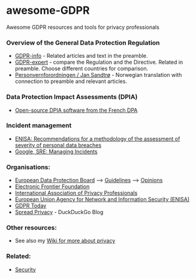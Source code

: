 # awesome-GDPR
Awesome GDPR resources and tools for privacy professionals

### Overview of the General Data Protection Regulation
  * [GDPR-info](https://gdpr-info.eu/) - Related articles and text in the preamble.
  * [GDPR-expert](https://www.gdpr-expert.com/home.html?mid=5) - compare the Regulation and the Directive. Related in preamble. Choose different countries for comparison.
  * [Personvernforordningen / Jan Sandtrø](https://www.sandtro.no/gdpr/) - Norwegian translation with connection to preamble and relevant articles.
  
### Data Protection Impact Assessments (DPIA)
  * [Open-source DPIA software from the French DPA](https://www.cnil.fr/en/open-source-pia-software-helps-carry-out-data-protection-impact-assesment)
  
### Incident management
  * [ENISA: Recommendations for a methodology of the assessment of severity of personal data breaches](https://www.enisa.europa.eu/publications/dbn-severity)
  * [Google, SRE: Managing Incidents](https://landing.google.com/sre/sre-book/chapters/managing-incidents/)
  
### Organisations:
  * [European Data Protection Board](https://edpb.europa.eu/) --> [Guidelines](https://edpb.europa.eu/our-work-tools/general-guidance/gdpr-guidelines-recommendations-best-practices_en) --> [Opinions](https://edpb.europa.eu/our-work-tools/consistency-findings/opinions_en)
  * [Electronic Frontier Foundation](https://www.eff.org/)
  * [International Association of Privacy Professionals](https://iapp.org/)
  * [European Union Agency for Network and Information Security (ENISA)](https://www.enisa.europa.eu/)
  * [GDPR Today](https://www.gdprtoday.org/)
  * [Spread Privacy](https://spreadprivacy.com/) - DuckDuckGo Blog

### Other resources:
  * See also my [Wiki for more about privacy](https://hwiki.bakke.be/privacy)
  
### Related:
  * [Security](https://app.gitbook.com/@bakke92/s/hwiki/security)
